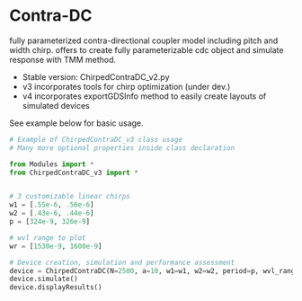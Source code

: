 # Contra-DC
fully parameterized contra-directional coupler model including pitch and width chirp.
offers to create fully parameterizable cdc object and simulate response with TMM method.

- Stable version: ChirpedContraDC_v2.py
- v3 incorporates tools for chirp optimization (under dev.)
- v4 incorporates exportGDSInfo method to easily create layouts of simulated devices

See example below for basic usage.

```python
# Example of ChirpedContraDC_v3 class usage
# Many more optional properties inside class declaration

from Modules import *
from ChirpedContraDC_v3 import *


# 3 customizable linear chirps
w1 = [.55e-6, .56e-6]
w2 = [.43e-6, .44e-6]
p = [324e-9, 326e-9]

# wvl range to plot
wr = [1530e-9, 1600e-9] 

# Device creation, simulation and performance assessment
device = ChirpedContraDC(N=2500, a=10, w1=w1, w2=w2, period=p, wvl_range=wr, resolution=300, N_seg=100)
device.simulate()
device.displayResults()
```
